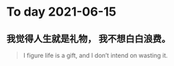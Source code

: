 
# To day 2021-06-15


## 我觉得人生就是礼物， 我不想白白浪费。
> I figure life is a gift, and I don’t intend on wasting it.

    